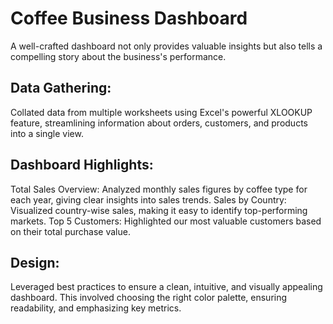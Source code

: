 # Coffee Business Dashboard
A well-crafted dashboard not only provides valuable insights but also tells a compelling story about the business's performance.

## Data Gathering:
Collated data from multiple worksheets using Excel's powerful XLOOKUP feature, streamlining information about orders, customers, and products into a single view.

## Dashboard Highlights:
Total Sales Overview: Analyzed monthly sales figures by coffee type for each year, giving clear insights into sales trends.
Sales by Country: Visualized country-wise sales, making it easy to identify top-performing markets.
Top 5 Customers: Highlighted our most valuable customers based on their total purchase value.

## Design: 
Leveraged best practices to ensure a clean, intuitive, and visually appealing dashboard. This involved choosing the right color palette, ensuring readability, and emphasizing key metrics.
